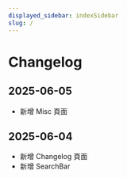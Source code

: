 ```yaml
---
displayed_sidebar: indexSidebar
slug: /
---
```


# Changelog
## 2025-06-05
- 新增 Misc 頁面

## 2025-06-04
- 新增 Changelog 頁面
- 新增 SearchBar
